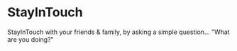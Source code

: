 # StayInTouch
StayInTouch with your friends & family, by asking a simple question...
"What are you doing?"


